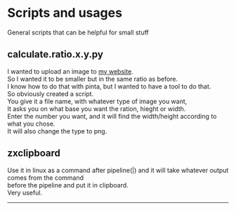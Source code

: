 # Scripts and usages
General scripts that can be helpful for small stuff

## calculate.ratio.x.y.py
I wanted to upload an image to [my website](https://amiriry.github.io/).<br>
So I wanted it to be smaller but in the same ratio as before.<br>
I know how to do that with pinta, but I wanted to have a tool to do that.<br>
So obviously created a script.<br>
You give it a file name, with whatever type of image you want,<br>
It asks you on what base you want the ration, hieght or width.<br>
Enter the number you want, and it will find the width/height according to what you chose. <br>
It will also change the type to png.<br>

## zxclipboard
Use it in linux as a command after pipeline(|) and it will take whatever output comes from the command<br>
before the pipeline and put it in clipboard.<br>
Very useful.<br>
<hr>
